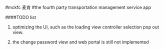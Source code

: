#mckfc 麦肯
#the fourth party transportation management service app

####TODO list
1. optimizing the UI, such as the loading view controller selection pop out view.

2. the change password view and web portal is still not implemented